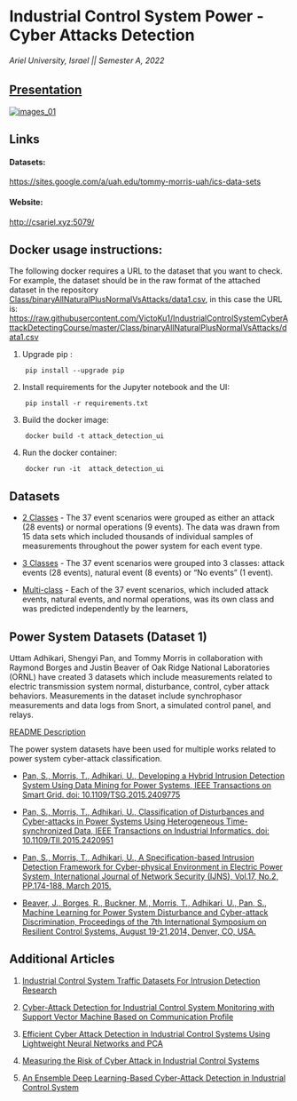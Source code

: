 # Industrial Control System Power - Cyber Attacks Detection 

###### Ariel University, Israel || Semester A, 2022

## [Presentation](https://www.canva.com/design/DAFbkwt6KjQ/7im1RNlKjYkdZpg1dugivg/view?utm_content=DAFbkwt6KjQ&utm_campaign=designshare&utm_medium=link2&utm_source=sharebutton)

[![images_01](https://github.com/VictoKu1/IndustrialControlSystemCyberAttackDetectingCourse/blob/master/Media/1.gif)](https://www.canva.com/design/DAFbkwt6KjQ/7im1RNlKjYkdZpg1dugivg/view?utm_content=DAFbkwt6KjQ&utm_campaign=designshare&utm_medium=link2&utm_source=sharebutton)







## Links

#### Datasets:

https://sites.google.com/a/uah.edu/tommy-morris-uah/ics-data-sets

#### Website:

http://csariel.xyz:5079/

## Docker usage instructions:

The following docker requires a URL to the dataset that you want to check. For example, the dataset should be in the raw format of the attached dataset in the repository [Class/binaryAllNaturalPlusNormalVsAttacks/data1.csv](https://github.com/VictoKu1/IndustrialControlSystemCyberAttackDetectingCourse/tree/master/Class/binaryAllNaturalPlusNormalVsAttacks), in this case the URL is: https://raw.githubusercontent.com/VictoKu1/IndustrialControlSystemCyberAttackDetectingCourse/master/Class/binaryAllNaturalPlusNormalVsAttacks/data1.csv

1. Upgrade pip :
```
    pip install --upgrade pip
```


2. Install requirements for the Jupyter notebook and the UI:
```
    pip install -r requirements.txt
```






3. Build the docker image:
```
    docker build -t attack_detection_ui
```


4. Run the docker container:
```
    docker run -it  attack_detection_ui
```




## Datasets

* [2 Classes](https://github.com/VictoKu1/IndustrialControlSystemCyberAttackDetectingCourse/blob/master/Class/binaryAllNaturalPlusNormalVsAttacks) - The 37 event scenarios were grouped as either an attack (28 events) or normal operations (9 events). The data was drawn from 15 data sets which included thousands of individual samples of measurements throughout the power system for each event type.

* [3 Classes](https://github.com/VictoKu1/IndustrialControlSystemCyberAttackDetectingCourse/blob/master/Class/triple) - The 37 event scenarios were grouped into 3 classes: attack events (28 events), natural event (8 events) or “No events” (1 event).

* [Multi-class](https://github.com/VictoKu1/IndustrialControlSystemCyberAttackDetectingCourse/blob/master/Class/multiclass) - Each of the 37 event scenarios, which included attack events, natural events, and normal operations, was its own class and was predicted independently by the learners,



## Power System Datasets (Dataset 1)

Uttam Adhikari, Shengyi Pan, and Tommy Morris in collaboration with Raymond Borges and Justin Beaver of Oak Ridge National Laboratories (ORNL) have created 3 datasets which include measurements related to electric transmission system normal, disturbance, control, cyber attack behaviors. Measurements in the dataset include synchrophasor measurements and data logs from Snort, a simulated control panel, and relays.

[README Description](http://www.google.com/url?q=http%3A%2F%2Fwww.ece.uah.edu%2F~thm0009%2Ficsdatasets%2FPowerSystem_Dataset_README.pdf&sa=D&sntz=1&usg=AOvVaw3t-soxdA-27GPUSRG1JP_Q)

The power system datasets have been used for multiple works related to power system cyber-attack classification.

* [Pan, S., Morris, T., Adhikari, U., Developing a Hybrid Intrusion Detection System Using Data Mining for Power Systems, IEEE Transactions on Smart Grid. doi: 10.1109/TSG.2015.2409775](http://www.google.com/url?q=http%3A%2F%2Fieeexplore.ieee.org%2Fstamp%2Fstamp.jsp%3Ftp%3D%26arnumber%3D7063234%26isnumber%3D5446437&sa=D&sntz=1&usg=AOvVaw06Q-fkYHriTfgJYieCBnJc)

* [Pan, S., Morris, T., Adhikari, U., Classification of Disturbances and Cyber-attacks in Power Systems Using Heterogeneous Time-synchronized Data, IEEE Transactions on Industrial Informatics. doi: 10.1109/TII.2015.2420951](http://www.google.com/url?q=http%3A%2F%2Fieeexplore.ieee.org%2Fstamp%2Fstamp.jsp%3Ftp%3D%26arnumber%3D7081776%26isnumber%3D4389054&sa=D&sntz=1&usg=AOvVaw21tCmn-MAAmkUzCRpflyv_)

* [Pan, S., Morris, T., Adhikari, U., A Specification-based Intrusion Detection Framework for Cyber-physical Environment in Electric Power System, International Journal of Network Security (IJNS), Vol.17, No.2, PP.174-188, March 2015.](http://www.google.com/url?q=http%3A%2F%2Fijns.jalaxy.com.tw%2Fcontents%2Fijns-v17-n2%2Fijns-2015-v17-n2-p174-188.pdf&sa=D&sntz=1&usg=AOvVaw3qkk5GcOIxcgHQesgQjr5w)

* [Beaver, J., Borges, R., Buckner, M., Morris, T., Adhikari, U., Pan, S., Machine Learning for Power System Disturbance and Cyber-attack Discrimination, Proceedings of the 7th International Symposium on Resilient Control Systems, August 19-21,2014, Denver, CO, USA.](https://www.google.com/url?q=https%3A%2F%2Fdoi.org%2F10.1109%2FISRCS.2014.6900095&sa=D&sntz=1&usg=AOvVaw3fR5r_1bSnchlVhDlEXHXE)



## Additional Articles

1. [Industrial Control System Traffic Datasets For Intrusion Detection Research](https://link.springer.com/content/pdf/10.1007/978-3-662-45355-1_5.pdf)

2. [Cyber-Attack Detection for Industrial Control System Monitoring with Support Vector Machine Based on Communication Profile](https://www.researchgate.net/profile/Ichiro-Koshijima/publication/318127445_Cyber-Attack_Detection_for_Industrial_Control_System_Monitoring_with_Support_Vector_Machine_Based_on_Communication_Profile/links/59f477b50f7e9b553ebbdeb6/Cyber-Attack-Detection-for-Industrial-Control-System-Monitoring-with-Support-Vector-Machine-Based-on-Communication-Profile.pdf)

3. [Efficient Cyber Attack Detection in Industrial Control Systems Using Lightweight Neural Networks and PCA](https://arxiv.org/pdf/1907.01216)

4. [Measuring the Risk of Cyber Attack in Industrial Control Systems](https://dora.dmu.ac.uk/bitstream/handle/2086/13839/ewic_icscsr2016_paper12.pdf?sequence=1)

5. [An Ensemble Deep Learning-Based Cyber-Attack Detection in Industrial Control System](https://ieeexplore.ieee.org/iel7/6287639/8948470/09086038.pdf)

















